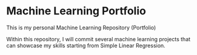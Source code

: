 # Machine Learning Portfolio
This is my personal Machine Learning Repository (Portfolio)

Within this repository, I will commit several machine learning projects that can showcase my skills starting from Simple Linear Regression.
